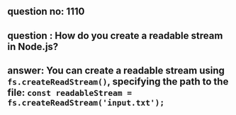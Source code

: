 
      
## question no: 1110

## question : How do you create a readable stream in Node.js?

## answer: You can create a readable stream using `fs.createReadStream()`, specifying the path to the file: `const readableStream = fs.createReadStream('input.txt');`
      